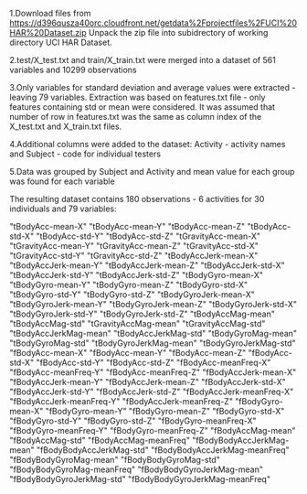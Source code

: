 1.Download files from https://d396qusza40orc.cloudfront.net/getdata%2Fprojectfiles%2FUCI%20HAR%20Dataset.zip
Unpack the zip file into subidrectory of working directory UCI HAR Dataset.

2.test/X_test.txt and train/X_train.txt were merged into a dataset of 561 variables and 10299 observations

3.Only variables for standard deviation and average values were extracted -  leaving 79 variables.
Extraction was based on features.txt file - only features containing std or mean were considered.
It was assumed that number of row in features.txt was the same as column index of the X_test.txt and X_train.txt files.

4.Additional columns were added to the dataset:
Activity - activity names and Subject - code for individual testers

5.Data was grouped by Subject and Activity and mean value for each group was found for each variable

The resulting dataset contains 180 observations - 6 activities for 30 individuals and 79 variables:


"tBodyAcc-mean-X"
"tBodyAcc-mean-Y"
"tBodyAcc-mean-Z"
"tBodyAcc-std-X"
"tBodyAcc-std-Y"
"tBodyAcc-std-Z"
"tGravityAcc-mean-X"
"tGravityAcc-mean-Y"
"tGravityAcc-mean-Z"
"tGravityAcc-std-X"
"tGravityAcc-std-Y"
"tGravityAcc-std-Z"
"tBodyAccJerk-mean-X"
"tBodyAccJerk-mean-Y"
"tBodyAccJerk-mean-Z"
"tBodyAccJerk-std-X"
"tBodyAccJerk-std-Y"
"tBodyAccJerk-std-Z"
"tBodyGyro-mean-X"
"tBodyGyro-mean-Y"
"tBodyGyro-mean-Z"
"tBodyGyro-std-X"
"tBodyGyro-std-Y"
"tBodyGyro-std-Z"
"tBodyGyroJerk-mean-X"
"tBodyGyroJerk-mean-Y"
"tBodyGyroJerk-mean-Z"
"tBodyGyroJerk-std-X"
"tBodyGyroJerk-std-Y"
"tBodyGyroJerk-std-Z"
"tBodyAccMag-mean"
"tBodyAccMag-std"
"tGravityAccMag-mean"
"tGravityAccMag-std"
"tBodyAccJerkMag-mean"
"tBodyAccJerkMag-std"
"tBodyGyroMag-mean"
"tBodyGyroMag-std"
"tBodyGyroJerkMag-mean"
"tBodyGyroJerkMag-std"
"fBodyAcc-mean-X"
"fBodyAcc-mean-Y"
"fBodyAcc-mean-Z"
"fBodyAcc-std-X"
"fBodyAcc-std-Y"
"fBodyAcc-std-Z"
"fBodyAcc-meanFreq-X"
"fBodyAcc-meanFreq-Y"
"fBodyAcc-meanFreq-Z"
"fBodyAccJerk-mean-X"
"fBodyAccJerk-mean-Y"
"fBodyAccJerk-mean-Z"
"fBodyAccJerk-std-X"
"fBodyAccJerk-std-Y"
"fBodyAccJerk-std-Z"
"fBodyAccJerk-meanFreq-X"
"fBodyAccJerk-meanFreq-Y"
"fBodyAccJerk-meanFreq-Z"
"fBodyGyro-mean-X"
"fBodyGyro-mean-Y"
"fBodyGyro-mean-Z"
"fBodyGyro-std-X"
"fBodyGyro-std-Y"
"fBodyGyro-std-Z"
"fBodyGyro-meanFreq-X"
"fBodyGyro-meanFreq-Y"
"fBodyGyro-meanFreq-Z"
"fBodyAccMag-mean"
"fBodyAccMag-std"
"fBodyAccMag-meanFreq"
"fBodyBodyAccJerkMag-mean"
"fBodyBodyAccJerkMag-std"
"fBodyBodyAccJerkMag-meanFreq"
"fBodyBodyGyroMag-mean"
"fBodyBodyGyroMag-std"
"fBodyBodyGyroMag-meanFreq"
"fBodyBodyGyroJerkMag-mean"
"fBodyBodyGyroJerkMag-std"
"fBodyBodyGyroJerkMag-meanFreq"
